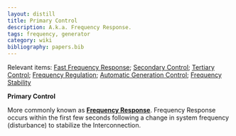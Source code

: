 ```yaml
---
layout: distill
title: Primary Control
description: A.k.a. Frequency Response.
tags: frequency, generator
category: wiki
bibliography: papers.bib
---
```


Relevant items: [Fast Frequency Response](/wiki/fast-frequency-response); [Secondary Control](/wiki/secondary-control); [Tertiary Control](/wiki/tertiary-control); [Frequency Regulation](/wiki/frequency-regulation); [Automatic Generation Control](/wiki/automatic-generation-control); [Frequency Stability](/wiki/frequency-stability)

**Primary Control** <d-cite key="nerc2021balancing"></d-cite>

More commonly known as [**Frequency Response**](/wiki/frequnecy-response/).
Frequency Response occurs within the first few seconds following a change in system frequency (disturbance) to stabilize the Interconnection.

